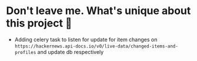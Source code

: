 # Don't leave me. What's unique about this project :hand_over_mouth:

* Adding celery task to listen for update for item changes on `https://hackernews.api-docs.io/v0/live-data/changed-items-and-profiles` and update db respectively

